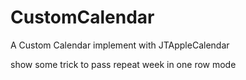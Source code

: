 # CustomCalendar

A Custom Calendar implement with JTAppleCalendar

show some trick to pass repeat week in one row mode

